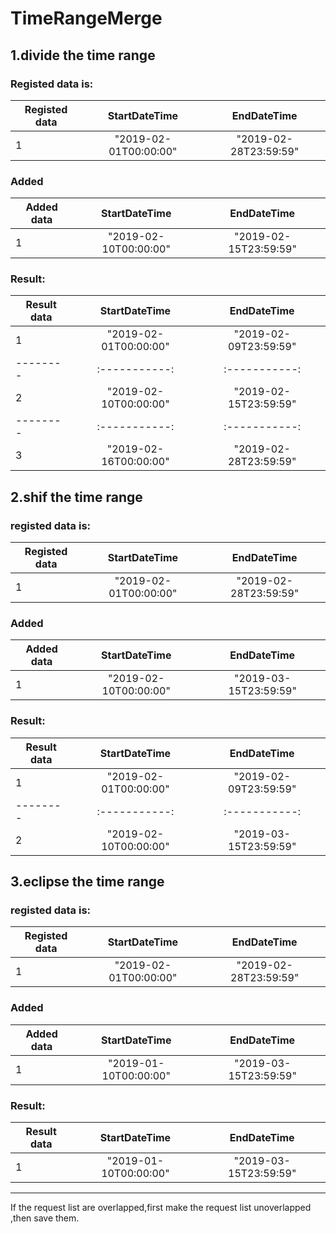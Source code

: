 # TimeRangeMerge
## 1.divide the time range
### Registed data is:
 |Registed data      | StartDateTime        | EndDateTime     
 |          -------- | :-----------:        | :-----------: 
 |                 1 |"2019-02-01T00:00:00" | "2019-02-28T23:59:59"

### Added
 |Added data         | StartDateTime        | EndDateTime     
 |           --------| :-----------:        | :-----------: 
 |                 1 |"2019-02-10T00:00:00" | "2019-02-15T23:59:59"

### Result:
 |Result data        | StartDateTime        | EndDateTime          |
 |           --------| :-----------:        | :-----------:        |
 |                 1 |"2019-02-01T00:00:00" | "2019-02-09T23:59:59"|
 |           --------| :-----------:        | :-----------:        |
 |                 2 |"2019-02-10T00:00:00" | "2019-02-15T23:59:59"|
 |           --------| :-----------:        | :-----------:        |
 |                 3 |"2019-02-16T00:00:00" | "2019-02-28T23:59:59"|

## 2.shif the time range
### registed data is:
 |Registed data      | StartDateTime        | EndDateTime          |
 |          -------- | :-----------:        | :-----------:        |
 |                 1 |"2019-02-01T00:00:00" | "2019-02-28T23:59:59"|

### Added
 |Added data         | StartDateTime        | EndDateTime          |
 |           --------| :-----------:        | :-----------:        |
 |                 1 |"2019-02-10T00:00:00" | "2019-03-15T23:59:59"|

### Result:
 |Result data        | StartDateTime        | EndDateTime          |
 |           --------| :-----------:        | :-----------:        |
 |                 1 |"2019-02-01T00:00:00" | "2019-02-09T23:59:59"|
 |           --------| :-----------:        | :-----------:        |
 |                 2 |"2019-02-10T00:00:00" | "2019-03-15T23:59:59"|

## 3.eclipse the time range
### registed data is:
 |Registed data      | StartDateTime        | EndDateTime          |
 |          -------- | :-----------:        | :-----------:        |
 |                 1 |"2019-02-01T00:00:00" | "2019-02-28T23:59:59"|

### Added 
 |Added data         | StartDateTime        | EndDateTime          |
 |           --------| :-----------:        | :-----------:        |
 |                 1 |"2019-01-10T00:00:00" | "2019-03-15T23:59:59"|

### Result:
 |Result data        | StartDateTime        | EndDateTime          |
 |           --------| :-----------:        | :-----------:        |
 |                 1 |"2019-01-10T00:00:00" | "2019-03-15T23:59:59"|

***
If the request list are overlapped,first make the request list unoverlapped ,then save them.

